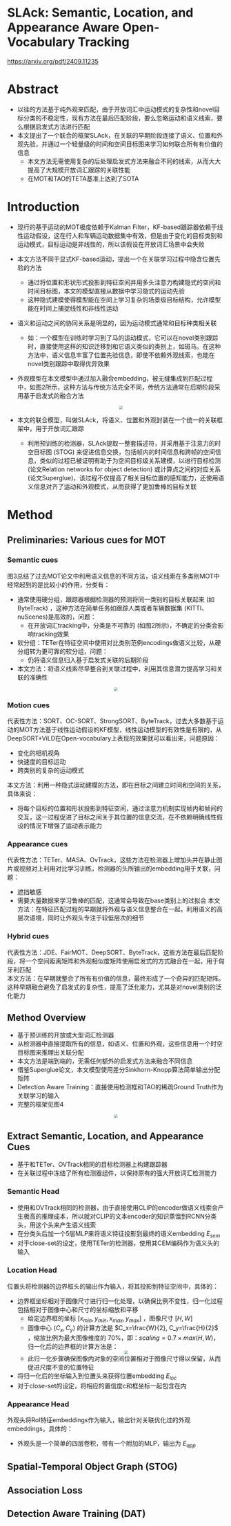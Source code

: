 # SLAck: Semantic, Location, and Appearance Aware Open-Vocabulary Tracking
https://arxiv.org/pdf/2409.11235  
# Abstract
- 以往的方法基于纯外观来匹配，由于开放词汇中运动模式的复杂性和novel目标分类的不稳定性，现有方法在最后匹配阶段，要么忽略运动和语义线索，要么根据启发式方法进行匹配
- 本文提出了一个联合的框架SLAck，在关联的早期阶段连接了语义、位置和外观先验，并通过一个轻量级的时间和空间目标图来学习如何联合所有有价值的信息
  - 本文方法无需使用复杂的后处理启发式方法来融合不同的线索，从而大大提高了大规模开放词汇跟踪的关联性能
  - 在MOT和TAO的TETA基准上达到了SOTA

# Introduction
- 现行的基于运动的MOT极度依赖于Kalman Filter，KF-based跟踪器依赖于线性运动假设，这在行人和车辆运动数据集中有效，但是由于变化的目标类别和运动模式，目标运动是非线性的，所以该假设在开放词汇场景中会失败
- 本文方法不同于显式KF-based运动，提出一个在关联学习过程中隐含位置先验的方法
  - 通过将位置和形状形式投影到特征空间并用多头注意力构建隐式的空间和时间目标图，本文的模型直接从数据中学习隐式的运动先验
  - 这种隐式建模使得模型能在空间上学习复杂的场景级目标结构，允许模型能在时间上捕捉线性和非线性运动
- 语义和运动之间的协同关系是明显的，因为运动模式通常和目标种类相关联
  - 如：一个模型在训练时学习到了马的运动模式，它可以在novel类别跟踪时，直接使用这样的知识迁移到和它语义类似的类别上，如斑马。在这种方法中，语义信息丰富了位置先验信息，即使不依赖外观线索，也能在novel类别跟踪中取得优异效果
- 外观模型在本文模型中通过加入融合embedding，被无缝集成到匹配过程中，如图2所示，这种方法与传统方法完全不同，传统方法通常在后期阶段采用基于启发式的融合方法
  <center><img src=../images/image-81.png style="zoom:50%"></center>

- 本文的联合模型，叫做SLAck，将语义、位置和外观封装在一个统一的关联框架中，用于开放词汇跟踪
  - 利用预训练的检测器，SLAck提取一整套描述符，并采用基于注意力的时空目标图 (STOG) 来促进信息交换，包括帧内的时间信息和跨帧的空间信息，类似的过程已被证明有助于为空间目标级关系建模，以进行目标检测 (论文Relation networks for object detection) 或计算点之间的对应关系 (论文Superglue)，该过程不仅提高了相关目标位置的感知能力，还使用语义信息对齐了运动和外观模式，从而获得了更加鲁棒的目标关联

# Method
## Preliminaries: Various cues for MOT
### Semantic cues
图3总结了过去MOT论文中利用语义信息的不同方法，语义线索在多类别MOT中经常起到的是比较小的作用，分类有：
- 通常使用硬分组，跟踪器根据检测器的预测将同一类别的目标关联起来 (如ByteTrack) ，这种方法在简单任务如跟踪人类或者车辆数据集 (KITTI、nuScenes)是高效的，问题：
  - 在开放词汇tracking中，分类是不可靠的 (如图2所示)，不确定的分类会影响tracking效果
- 软分组：TETer在特征空间中使用对比类别范例encodings做语义比较，从硬分组转为更可靠的软分组，问题：
  - 仍将语义信息归入基于启发式关联的后期阶段
- 本文方法：将语义线索尽早整合到关联过程中，利用其信息潜力提高学习和关联的准确性

<center><img src=../images/image-82.png style="zoom:50%"></center>

### Motion cues
代表性方法：SORT、OC-SORT、StrongSORT、ByteTrack，过去大多数基于运动的MOT方法基于线性运动假设的KF模型，线性运动模型的有效性是有限的，从DeepSORT+ViLD在Open-vocabulary上表现的效果就可以看出来，问题原因：
- 变化的相机视角
- 快速度的目标运动
- 跨类别的复杂的运动模式

本文方法：利用一种隐式运动建模的方法，即在目标之间建立时间和空间的关系，具体来说：
  - 将每个目标的位置和形状投影到特征空间，通过注意力机制实现帧内和帧间的交互，这一过程促进了目标之间关于其位置的信息交流，在不依赖明确线性假设的情况下增强了运动表示能力

### Appearance cues
代表性方法：TETer、MASA、OvTrack，这些方法在检测器上增加头并在静止图片或视频对上利用对比学习训练，检测器的头所输出的embedding用于关联，问题：
- 遮挡敏感
- 需要大量数据来学习鲁棒的匹配，这通常会导致在base类别上的过拟合
本文方法：在特征匹配过程的早期就将外观与语义信息整合在一起，利用语义的高层次语境，同时让外观头专注于较低层次的细节

### Hybrid cues
代表性方法：JDE、FairMOT、DeepSORT、ByteTrack，这些方法在最后匹配阶段，将一个空间距离矩阵和外观相似度矩阵使用启发式的方式融合在一起，用于匈牙利匹配  
本文方法：在早期就整合了所有有价值的信息，最终形成了一个奇异的匹配矩阵。这种早期融合避免了启发式的复杂性，提高了泛化能力，尤其是对novel类别的泛化能力

## Method Overview
- 基于预训练的开放或大型词汇检测器
- 从检测器中直接提取所有的信息，如语义、位置和外观，这些信息用一个时空目标图来推理出关联分配
- 本文方法是端到端的，无需任何额外的启发式方法来融合不同信息
- 借鉴Superglue论文，本文模型使用差分Sinkhorn-Knopp算法简单输出分配矩阵
- Detection Aware Training：直接使用检测框和TAO的稀疏Ground Truth作为关联学习的输入
- 完整的框架见图4

<center><img src=../images/image-83.png style="zoom:50%"></center>

## Extract Semantic, Location, and Appearance Cues
- 基于和TETer、OVTrack相同的目标检测器上构建跟踪器
- 在关联过程中冻结了所有检测器组件，以保持原有的强大开放词汇检测能力

### Semantic Head
- 使用和OVTrack相同的检测器，由于直接使用CLIP的encoder做语义线索会产生极高的推理成本，所以就对CLIP的文本encoder的知识蒸馏到RCNN分类头，用这个头来产生语义线索
- 在分类头后加一个5层MLP来将语义特征投影到最终的语义embedding $E_{sem}$ 
- 对于close-set的设定，使用TETer的检测器，使用其CEM编码作为语义头的输入

### Location Head
位置头将检测器的边界框头的输出作为输入，将其投影到特征空间中，具体的：
- 边界框坐标相对于图像尺寸进行归一化处理，以确保比例不变性，归一化过程包括相对于图像中心和尺寸的坐标缩放和平移
  - 给定边界框的坐标 $[x_{min}, y_{min}, x_{max}, y_{max}]$ ，图像尺寸 $[H,W]$
  - 图像中心 $(C_x,C_y)$ 的计算方法是 $C_x=\frac{W}{2}, C_y=\frac{H}{2}$ ，缩放比例为最大图像维度的 70%，即：$scaling = 0.7 \times max(H,W)$，归一化后的边界框的计算方法是：
    <center><img src=../images/image-94.png style="zoom:50%"></center>
  - 此归一化步骤确保图像内对象的空间位置相对于图像尺寸得以保留，从而促进尺度不变的位置特征
- 将归一化后的坐标输入到位置头来获得位置embedding $E_{loc}$
- 对于close-set的设定，将相应的置信度c和框坐标一起包含在内

### Appearance Head
外观头将RoI特征embeddings作为输入，输出针对关联优化过的外观embeddings，具体的：
- 外观头是一个简单的四层卷积，带有一个附加的MLP，输出为 $E_{app}$


## Spatial-Temporal Object Graph (STOG)
## Association Loss
## Detection Aware Training (DAT)